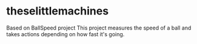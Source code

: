 # theselittlemachines
Based on BallSpeed project
This project measures the speed of a ball and takes actions depending on how fast it's going.
